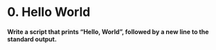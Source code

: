 # 0. Hello World
#### Write a script that prints “Hello, World”, followed by a new line to the standard output.
